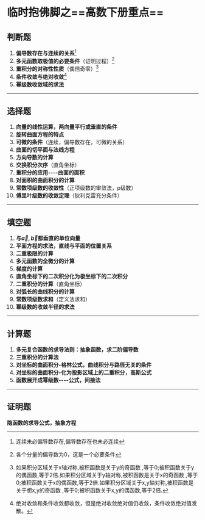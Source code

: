 # 临时抱佛脚之==高数下册重点==

## 判断题
1. **偏导数存在与连续的关系**[^1]
2. **多元函数取极值的必要条件**（证明过程）[^2]
3. **重积分的对称性性质**（偶倍奇零）[^3]
4. **条件收敛与绝对收敛**[^4]
5. **幂级数收敛域的求法**
***
## 选择题
1. **向量的线性运算，两向量平行或垂直的条件**
2. **旋转曲面方程的特点**
3. **可微的条件**（连续，偏导数存在，可微的关系）
4. **曲面的切平面与法线方程**
5. **方向导数的计算**
6. **交换积分次序**（直角坐标）
7. **重积分的应用----曲面的面积**
8. **对面积的曲面积分的计算**
9. **常数项级数的收敛性**（正项级数的审敛法，p级数）
10. **傅里叶级数的收敛定理**（狄利克雷充分条件）
***
## 填空题
1. **与$\vec{a}, \vec{b}$都垂直的单位向量**
2. **平面方程的求法，直线与平面的位置关系**
3. **二重极限的计算**
4. **多元函数的全微分的计算**
5. **梯度的计算**
6. **直角坐标下的二次积分化为极坐标下的二次积分**
7. **二重积分的计算**（直角坐标）
8. **对弧长的曲线积分的计算**
9. **常数项级数求和**（定义法求和）
10. **幂级数的收敛半径的求法**
***
##  计算题
1. **多元复合函数的求导法则：抽象函数，求二阶偏导数**
2. **三重积分的计算法**
3. **对坐标的曲面积分-格林公式，曲线积分与路径无关的条件**
4. **对坐标的曲面积分-化为投影区域上的二重积分，高斯公式**
5. **函数展开成幂级数----公式，间接法**
***
## **证明题**
**隐函数的求导公式，抽象方程**

[^1]: 连续未必偏导数存在,偏导数存在也未必连续 
[^2]: 各个分量的偏导数为0，这是一个必要条件
[^3]: 如果积分区域关于x轴对称,被积函数是关于y的奇函数 ,等于0;被积函数关于y的偶函数,等于2倍.如果积分区域关于y轴对称,被积函数是关于x的奇函数 ,等于0;被积函数关于x的偶函数,等于2倍.如果积分区域关于x,y轴对称,被积函数是关于想x,y的奇函数 ,等于0;被积函数关于x,y的偶函数,等于2倍.
[^4]: 绝对收敛和条件收敛都收敛，但是绝对收敛绝对值仍收敛，条件收敛绝对值发散。
